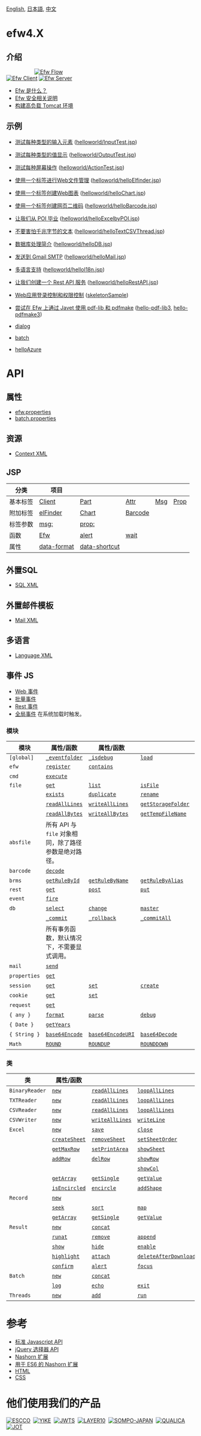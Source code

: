 [English](README.md), [日本語](README_J.md), [中文](README_C.md)

# efw4.X

## 介绍

&nbsp;&nbsp;&nbsp;&nbsp;&nbsp;&nbsp;&nbsp;&nbsp;&nbsp;&nbsp;&nbsp;&nbsp;&nbsp;&nbsp;&nbsp;&nbsp;&nbsp;&nbsp;
[![Efw Flow](./help/img/efw_flow.png)](./help/img/efw_flow_org.png)<br>
[![Efw Client](./help/img/efw_client.png)](./help/img/efw_client_org.png)
[![Efw Server](./help/img/efw_server.png)](./help/img/efw_server_org.png)

* [Efw 是什么？](https://qiita.com/changkejun/private/844953846f3e6bed4a9d)
* [Efw 安全相关说明](https://qiita.com/changkejun/private/70184f814ff52f862d91)
* [构建高负载 Tomcat 环境](https://qiita.com/changkejun/private/fb325ed0a9d81f3bf5f0)


## 示例

* [测试每种类型的输入元素](https://qiita.com/changkejun/private/2f59403e8fa3b0f40eb7) ([helloworld/InputTest.jsp](https://github.com/efwGrp/qittaSamples/tree/main/helloworld/InputTest.jsp))
* [测试每种类型的值显示](https://qiita.com/changkejun/private/f634ae1c8040cef4cc01) ([helloworld/OutputTest.jsp](https://github.com/efwGrp/qittaSamples/tree/main/helloworld/OutputTest.jsp))
* [测试每种屏幕操作](https://qiita.com/changkejun/private/3accadd827594d1bccdf) ([helloworld/ActionTest.jsp](https://github.com/efwGrp/qittaSamples/tree/main/helloworld/ActionTest.jsp))
* [使用一个标签进行Web文件管理](https://qiita.com/changkejun/private/3f943f089d44d83296af) ([helloworld/helloElfinder.jsp](https://github.com/efwGrp/qittaSamples/tree/main/helloworld/helloElfinder.jsp))
* [使用一个标签创建Web图表](https://qiita.com/changkejun/private/dc976ccaaf82458c7771) ([helloworld/helloChart.jsp](https://github.com/efwGrp/qittaSamples/tree/main/helloworld/helloChart.jsp))
* [使用一个标签创建网页二维码](https://qiita.com/changkejun/private/0cdef7d8d288f9f0a563) ([helloworld/helloBarcode.jsp](https://github.com/efwGrp/qittaSamples/tree/main/helloworld/helloBarcode.jsp))
* [让我们从 POI 毕业](https://qiita.com/changkejun/private/5f6c5b234dc1322ec859) ([helloworld/helloExcelbyPOI.jsp](https://github.com/efwGrp/qittaSamples/tree/main/helloworld/helloExcelbyPOI.jsp))
* [不要害怕千兆字节的文本](https://qiita.com/changkejun/private/97af2b8722c149f5335d) ([helloworld/helloTextCSVThread.jsp](https://github.com/efwGrp/qittaSamples/tree/main/helloworld/helloTextCSVThread.jsp))
* [数据库处理简介](https://qiita.com/changkejun/private/d046d1804b4c996700e2) ([helloworld/helloDB.jsp](https://github.com/efwGrp/qittaSamples/tree/main/helloworld/helloDB.jsp))
* [发送到 Gmail SMTP](https://qiita.com/changkejun/private/26fe53af470ee1a96b05) ([helloworld/helloMail.jsp](https://github.com/efwGrp/qittaSamples/tree/main/helloworld/helloMail.jsp))
* [多语言支持](https://qiita.com/changkejun/private/7d0999b90b0e5370f928) ([helloworld/helloI18n.jsp](https://github.com/efwGrp/qittaSamples/tree/main/helloworld/helloI18n.jsp))
* [让我们创建一个 Rest API 服务](https://qiita.com/changkejun/private/54c3df529a1b83093790) ([helloworld/helloRestAPI.jsp](https://github.com/efwGrp/qittaSamples/tree/main/helloworld/helloRestAPI.jsp))
* [Web应用登录控制和权限控制](https://qiita.com/changkejun/private/c36d3671493225ad14ce) ([skeletonSample](https://github.com/efwGrp/qittaSamples/tree/main/skeletonSample))
* [尝试在 Efw 上通过 Javet 使用 pdf-lib 和 pdfmake](https://qiita.com/changkejun/private/5f50cf3d3e935dd90989) ([hello-pdf-lib3](https://github.com/efwGrp/qittaSamples/tree/main/hello-pdf-lib3), [hello-pdfmake3](https://github.com/efwGrp/qittaSamples/tree/main/hello-pdfmake3))

* [dialog](samples/dialogSample)
* [batch](samples/batchSample)
* [helloAzure](samples/helloAzure)


# API

## 属性

* [efw.properties](help/c/properties.web.md)
* [batch.properties](help/c/properties.batch.md)

## 资源

* [Context XML](help/c/resources.context.md)

## JSP

| 分类 | 项目 |||||
|---|---|---|---|---|---|
| 基本标签 | [Client](help/c/tag.client.md) | [Part](help/c/tag.part.md) | [Attr](help/c/tag.attr.md) | [Msg](help/c/tag.msg.md) | [Prop](help/c/tag.prop.md) |
| 附加标签 | [elFinder](help/c/tag.elfinder.md) | [Chart](help/c/tag.chart.md) | [Barcode](help/c/tag.barcode.md) |  |  |
| 标签参数 | [msg:](help/c/tag.attr.msg.md) | [prop:](help/c/tag.attr.prop.md) |  |  |  |
| 函数 | [Efw](help/c/api_efw_function.md) | [alert](help/c/efw.dialog.alert.md) | [wait](help/c/efw.dialog.wait.md) |  |  |
| 属性 | [data-format](help/c/api_data_format.md) | [data-shortcut](help/c/api_data_shortcut.md) |  |  |  |

## 外置SQL

* [SQL XML](help/c/api_sql.md)

## 外置邮件模板

* [Mail XML](help/c/api_mail.md)

## 多语言

* [Language XML](help/c/api_language.md)

## 事件 JS

* [Web 事件](help/c/api_webevent.md)
* [批量事件](help/c/api_batchevent.md)
* [Rest 事件](help/c/api_restevent.md)
* [全局事件](help/c/api_global.md) 在系统加载时触发。

### 模块

| 模块 | 属性/函数 | 属性/函数 ||||
|---|---|---|---|---|---|
| `[global]` | [`_eventfolder`](help/c/global._eventfolder.md) | [`_isdebug`](help/c/global._isdebug.md) | [`load`](help/c/global.load.md) | [`loadWithNewGlobal`](help/c/global.loadWithNewGlobal.md) | [`loadWithGlobalPool`](help/c/global.loadWithGlobalPool.md) |
| `efw` | [`register`](help/c/efw.register.md) | [`contains`](help/c/efw.contains.md) |  |  |  |
| `cmd` | [`execute`](help/c/cmd.execute.md) |  |  |  |  |
| `file` | [`get`](help/c/file.get.md) | [`list`](help/c/file.list.md) | [`isFile`](help/c/file.isFile.md) | [`isFolder`](help/c/file.isFolder.md) | [`makeFile`](help/c/file.makeFile.md) |
|  | [`exists`](help/c/file.exists.md) | [`duplicate`](help/c/file.duplicate.md) | [`rename`](help/c/file.rename.md) | [`remove`](help/c/file.remove.md) | [`makeDir`](help/c/file.makeDir.md) |
|  | [`readAllLines`](help/c/file.readAllLines.md) | [`writeAllLines`](help/c/file.writeAllLines.md) | [`getStorageFolder`](help/c/file.getStorageFolder.md) | [`saveUploadFiles`](help/c/file.saveUploadFiles.md) | [`saveSingleUploadFile`](help/c/file.saveSingleUploadFile.md) |
|  | [`readAllBytes`](help/c/file.readAllBytes.md) | [`writeAllBytes`](help/c/file.writeAllBytes.md) | [`getTempFileName`](help/c/file.getTempFileName.md) | [`move`](help/c/file.move.md) |  |
| `absfile` | 所有 API 与 `file` 对象相同，除了路径参数是绝对路径。 |  |  |  |  |
| `barcode` | [`decode`](help/c/barcode.decode.md) |  |  |  |  |
| `brms` | [`getRuleById`](help/c/brms.getRuleById.md) | [`getRuleByName`](help/c/brms.getRuleByName.md) | [`getRuleByAlias`](help/c/brms.getRuleByAlias.md) |  |  |
| `rest` | [`get`](help/c/rest.get.md) | [`post`](help/c/rest.post.md) | [`put`](help/c/rest.put.md) | [`delete`](help/c/rest.delete.md) | [`getStatus`](help/c/rest.getStatus.md) |
| `event` | [`fire`](help/c/event.fire.md) |  |  |  |  |
| `db` | [`select`](help/c/db.select.md) | [`change`](help/c/db.change.md) | [`master`](help/c/db.master.md) |  |  |
|  | [`_commit`](help/c/db._commit.md) | [`_rollback`](help/c/db._rollback.md) | [`_commitAll`](help/c/db._commitAll.md) | [`_rollbackAll`](help/c/db._rollbackAll.md) |  |
|  | 所有事务函数，默认情况下，不需要显式调用。 |  |  |  |  |
| `mail` | [`send`](help/c/mail.send.md) |  |  |  |  |
| `properties` | [`get`](help/c/properties.get.md) |  |  |  |  |
| `session` | [`get`](help/c/session.get.md) | [`set`](help/c/session.set.md) | [`create`](help/c/session.create.md) | [`invalidate`](help/c/session.invalidate.md) |  |
| `cookie` | [`get`](help/c/cookie.get.md) | [`set`](help/c/cookie.set.md) |  |  |  |
| `request` | [`get`](help/c/request.get.md) |  |  |  |  |
| `{ any }` | [`format`](help/c/any.format.md) | [`parse`](help/c/any.parse.md) | [`debug`](help/c/any.debug.md) |  |  |
| `{ Date }` | [`getYears`](help/c/Date.getYears.md) |  |  |  |  |
| `{ String }` | [`base64Encode`](help/c/String.base64Encode.md) | [`base64EncodeURI`](help/c/String.base64EncodeURI.md) | [`base64Decode`](help/c/String.base64Decode.md) |  |  |
| `Math` | [`ROUND`](help/c/Math.ROUND.md) | [`ROUNDUP`](help/c/Math.ROUNDUP.md) | [`ROUNDDOWN`](help/c/Math.ROUNDDOWN.md) |  |  |

### 类

| 类 | 属性/函数 |||||
|---|---|---|---|---|---|
| `BinaryReader` | [`new`](help/c/BinaryReader.new.md) | [`readAllLines`](help/c/BinaryReader.readAllLines.md) | [`loopAllLines`](help/c/BinaryReader.loopAllLines.md) |  |  |
| `TXTReader` | [`new`](help/c/TXTReader.new.md) | [`readAllLines`](help/c/TXTReader.readAllLines.md) | [`loopAllLines`](help/c/TXTReader.loopAllLines.md) |  |  |
| `CSVReader` | [`new`](help/c/CSVReader.new.md) | [`readAllLines`](help/c/CSVReader.readAllLines.md) | [`loopAllLines`](help/c/CSVReader.loopAllLines.md) |  |  |
| `CSVWriter` | [`new`](help/c/CSVWriter.new.md) | [`writeAllLines`](help/c/CSVWriter.writeAllLines.md) | [`writeLine`](help/c/CSVWriter.writeLine.md) | [`close`](help/c/CSVWriter.close.md) |  |
| `Excel` | [`new`](help/c/excel.new.md) | [`save`](help/c/excel.save.md) | [`close`](help/c/excel.close.md) | [`getSheetNames`](help/c/excel.getSheetNames.md) |  |
|  | [`createSheet`](help/c/excel.createSheet.md) | [`removeSheet`](help/c/excel.removeSheet.md) | [`setSheetOrder`](help/c/excel.setSheetOrder.md) | [`setActiveSheet`](help/c/excel.setActiveSheet.md) |  |
|  | [`getMaxRow`](help/c/excel.getMaxRow.md) | [`setPrintArea`](help/c/excel.setPrintArea.md) | [`showSheet`](help/c/excel.showSheet.md) | [`hideSheet`](help/c/excel.hideSheet.md) | [`zoomSheet`](help/c/excel.zoomSheet.md) |
|  | [`addRow`](help/c/excel.addRow.md) | [`delRow`](help/c/excel.delRow.md) | [`showRow`](help/c/excel.showRow.md) | [`hideRow`](help/c/excel.hideRow.md) |  |
|  |  |  | [`showCol`](help/c/excel.showCol.md) | [`hideCol`](help/c/excel.hideCol.md) |  |
|  | [`getArray`](help/c/excel.getArray.md) | [`getSingle`](help/c/excel.getSingle.md) | [`getValue`](help/c/excel.getValue.md) | [`setCell`](help/c/excel.setCell.md) | [`setLink`](help/c/excel.setLink.md) |
|  | [`isEncircled`](help/c/excel.isEncircled.md) | [`encircle`](help/c/excel.encircle.md) | [`addShape`](help/c/excel.addShape.md) | [`addShapeInRange`](help/c/excel.addShapeInRange.md) | [`replacePicture`](help/c/excel.replacePicture.md) |
| `Record` | [`new`](help/c/record.new.md) |  |  |  |  |
|  | [`seek`](help/c/record.seek.md) | [`sort`](help/c/record.sort.md) | [`map`](help/c/record.map.md) | [`makeAllKeysUpperCase`](help/c/record.makeAllKeysUpperCase.md) | [`makeAllKeysLowerCase`](help/c/record.makeAllKeysLowerCase.md) |
|  | [`getArray`](help/c/record.getArray.md) | [`getSingle`](help/c/record.getSingle.md) | [`getValue`](help/c/record.getValue.md) | [`length`](help/c/record.length.md) |  |
| `Result` | [`new`](help/c/result.new.md) | [`concat`](help/c/result.concat.md) |  |  |  |
|  | [`runat`](help/c/result.runat.md) | [`remove`](help/c/result.remove.md) | [`append`](help/c/result.append.md) | [`withdata`](help/c/result.withdata.md) |  |
|  | [`show`](help/c/result.show.md) | [`hide`](help/c/result.hide.md) | [`enable`](help/c/result.enable.md) | [`disable`](help/c/result.disable.md) |  |
|  | [`highlight`](help/c/result.highlight.md) | [`attach`](help/c/result.attach.md) | [`deleteAfterDownload`](help/c/result.deleteAfterDownload.md) | [`saveas`](help/c/result.saveas.md) |  |
|  | [`confirm`](help/c/result.confirm.md) | [`alert`](help/c/result.alert.md) | [`focus`](help/c/result.focus.md) | [`eval`](help/c/result.eval.md) | [`navigate`](help/c/result.navigate.md) |
| `Batch` | [`new`](help/c/batch.new.md) | [`concat`](help/c/batch.concat.md) |  |  |  |
|  | [`log`](help/c/batch.log.md) | [`echo`](help/c/batch.echo.md) | [`exit`](help/c/batch.exit.md) |  |  |
| `Threads` | [`new`](help/c/threads.new.md) | [`add`](help/c/threads.add.md) | [`run`](help/c/threads.run.md) |  |  |

# 参考

* [标准 Javascript API](help/c/Standard_Javascript_API.md)
* [jQuery 选择器 API](help/c/jQuery_Selectors_API.md)
* [Nashorn 扩展](https://wiki.openjdk.org/display/Nashorn/Nashorn+extensions)
* [用于 ES6 的 Nashorn 扩展](https://github.com/efwGrp/nashorn-ext-for-es6)
* [HTML](https://www.tohoho-web.com/html/index2.htm)
* [CSS](https://www.tohoho-web.com/css/index.htm)

# 他们使用我们的产品

[![ESCCO](help/img/logos/escco.png)](https://www.escco.co.jp) 
[![YIKE](help/img/logos/yike.jpg)](https://www.escco.com.cn) 
[![JWTS](help/img/logos/jwts.png)](https://www.jwts.co.jp) 
[![LAYER10](help/img/logos/layer10.png)](http://www.layer10.jp/) 
[![SOMPO-JAPAN](help/img/logos/jpn_sompo.jpg)](https://www.sompo-japan.co.jp/) 
[![QUALICA](help/img/logos/qualica.png)](https://www.qualica.co.jp/) 
[![JOT](help/img/logos/jot.png)](https://www.jotnw.or.jp/)